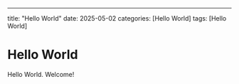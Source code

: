 ---
title: "Hello World"
date: 2025-05-02 
categories: [Hello World]
tags: [Hello World]


# Hello World

Hello World. Welcome!